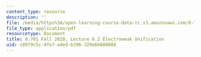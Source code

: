 ```yaml
---
content_type: resource
description: ''
file: /media/https%3A/open-learning-course-data-rc.s3.amazonaws.com/8-701-introduction-to-nuclear-and-particle-physics-fall-2020/c89f9c5c4fe7a4edb396329a6b80088d_MIT8_701f20_lec6.2.pdf
file_type: application/pdf
resourcetype: Document
title: 8.701 Fall 2020, Lecture 6.2 Electroweak Unification
uid: c89f9c5c-4fe7-a4ed-b396-329a6b80088d
---
```

